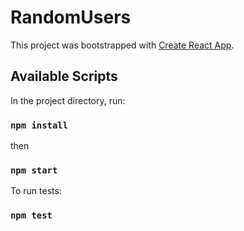 # RandomUsers

This project was bootstrapped with [Create React App](https://github.com/facebook/create-react-app).

## Available Scripts

In the project directory, run:

### `npm install`

then

### `npm start`

To run tests:

### `npm test`
